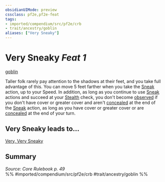 ```yaml
---
obsidianUIMode: preview
cssclass: pf2e,pf2e-feat
tags:
- imported/compendium/src/pf2e/crb
- trait/ancestry/goblin
aliases: ["Very Sneaky"]
---
```

# Very Sneaky  *Feat 1*  
[goblin](goblin.md)  


Taller folk rarely pay attention to the shadows at their feet, and you take full advantage of this. You can move 5 feet farther when you take the [Sneak](sneak.md) action, up to your Speed. In addition, as long as you continue to use [Sneak](sneak.md) actions and succeed at your [Stealth](../skills.md#Stealth) check, you don't become [observed](conditions.md#Observed) if you don't have cover or greater cover and aren't [concealed](conditions.md#Concealed) at the end of the [Sneak](sneak.md) action, as long as you have cover or greater cover or are [concealed](conditions.md#Concealed) at the end of your turn.

## Very Sneaky leads to...

[Very, Very Sneaky](very-very-sneaky.md)

## Summary

*Source: Core Rulebook p. 49*  
%% #imported/compendium/src/pf2e/crb #trait/ancestry/goblin %%